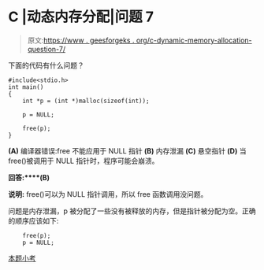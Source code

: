 # C |动态内存分配|问题 7

> 原文:[https://www . geesforgeks . org/c-dynamic-memory-allocation-question-7/](https://www.geeksforgeeks.org/c-dynamic-memory-allocation-question-7/)

下面的代码有什么问题？

```
#include<stdio.h>
int main()
{
    int *p = (int *)malloc(sizeof(int));

    p = NULL;

    free(p);
}
```

**(A)** 编译器错误:free 不能应用于 NULL 指针
**(B)** 内存泄漏
**(C)** 悬空指针
**(D)** 当 free()被调用于 NULL 指针时，程序可能会崩溃。

**回答:****(B)**

**说明:** free()可以为 NULL 指针调用，所以 free 函数调用没问题。

问题是内存泄漏，p 被分配了一些没有被释放的内存，但是指针被分配为空。正确的顺序应该如下:

```
    free(p);
    p = NULL;

```

[本题小考](https://www.geeksforgeeks.org/quiz-corner-gq/)